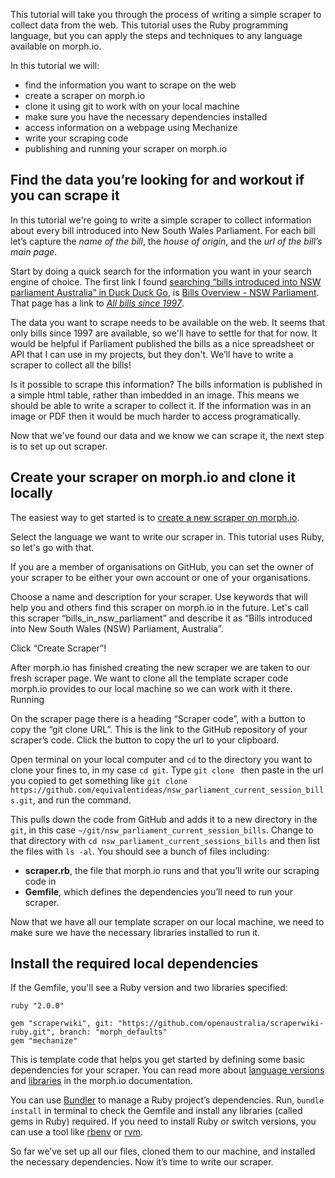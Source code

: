 <!-- TODO: Add gifs to illustrate steps where that would be helpful -->

This tutorial will take you through the process of writing a simple scraper to collect data from the web. This tutorial uses the Ruby programming language, but you can apply the steps and techniques to any language available on morph.io.

In this tutorial we will:

* find the information you want to scrape on the web
* create a scraper on morph.io
* clone it using git to work with on your local machine
* make sure you have the necessary dependencies installed
* access information on a webpage using Mechanize
* write your scraping code
* publishing and running your scraper on morph.io

## Find the data you’re looking for and workout if you can scrape it

In this tutorial we're going to write a simple scraper to collect information about every bill introduced into New South Wales Parliament. For each bill let’s capture the *name of the bill*, the *house of origin*, and the *url of the bill’s main page*.

Start by doing a quick search for the information you want in your search engine of choice. The first link I found [searching “bills introduced into NSW parliament Australia” in Duck Duck Go](https://duckduckgo.com/?q=bills+introduced+into+NSW+parliament+Australia), is [Bills Overview - NSW Parliament](http://www.parliament.nsw.gov.au/prod/parlment/nswbills.nsf/V3BillsHome). That page has a link to [_All bills since 1997_](http://www.parliament.nsw.gov.au/prod/parlment/nswbills.nsf/V3BillsListAll).

The data you want to scrape needs to be available on the web. It seems that only bills since 1997 are available, so we'll have to settle for that for now. It would be helpful if Parliament published the bills as a nice spreadsheet or API that I can use in my projects, but they don't. We’ll have to write a scraper to collect all the bills!

Is it possible to scrape this information? The bills information is published in a simple html table, rather than imbedded in an image. This means we should be able to write a scraper to collect it. If the information was in an image or PDF then it would be much harder to access programatically.

Now that we've found our data and we know we can scrape it, the next step is to set up out scraper.

## Create your scraper on morph.io and clone it locally

The easiest way to get started is to [create a new scraper on morph.io](https://morph.io/scrapers/new).

Select the language we want to write our scraper in. This tutorial uses Ruby, so let's go with that.

If you are a member of organisations on GitHub, you can set the owner of your scraper to be either your own account or one of your organisations.

Choose a name and description for your scraper. Use keywords that will help you and others find this scraper on morph.io in the future. Let's call this scraper “bills_in_nsw_parliament” and describe it as “Bills introduced into New South Wales (NSW) Parliament, Australia”.

Click “Create Scraper”!

After morph.io has finished creating the new scraper we are taken to our fresh scraper page. We want to clone all the template scraper code morph.io provides to our local machine so we can work with it there. Running 

On the scraper page there is a heading “Scraper code”, with a button to copy the “git clone URL”. This is the link to the GitHub repository of your scraper’s code. Click the button to copy the url to your clipboard.

Open terminal on your local computer and `cd` to the directory you want to clone your fines to, in my case `cd git`. Type `git clone ` then paste in the url you copied to get something like `git clone https://github.com/equivalentideas/nsw_parliament_current_session_bills.git`, and run the command.

This pulls down the code from GitHub and adds it to a new directory in the `git`, in this case `~/git/nsw_parliament_current_session_bills`. Change to that directory with `cd nsw_parliament_current_sessions_bills` and then list the files with `ls -al`. You should see a bunch of files including:

* **scraper.rb**, the file that morph.io runs and that you’ll write our scraping code in
* **Gemfile**, which defines the dependencies you’ll need to run your scraper.

Now that we have all our template scraper on our local machine, we need to make sure we have the necessary libraries installed to run it.

## Install the required local dependencies

If the Gemfile, you'll see a Ruby version and two libraries specified:

```
ruby "2.0.0"

gem "scraperwiki", git: "https://github.com/openaustralia/scraperwiki-ruby.git", branch: "morph_defaults"
gem "mechanize"
```

This is template code that helps you get started by defining some basic dependencies for your scraper. You can read more about [language versions](https://morph.io/documentation/language_version) and [libraries](https://morph.io/documentation/libraries) in the morph.io documentation.

You can use [Bundler](http://bundler.io/) to manage a Ruby project’s dependencies. Run, `bundle install` in terminal to check the Gemfile and install any libraries (called gems in Ruby) required. If you need to install Ruby or switch versions, you can use a tool like [rbenv](https://robots.thoughtbot.com/using-rbenv-to-manage-rubies-and-gems) or [rvm](https://github.com/rvm/rvm).

So far we’ve set up all our files, cloned them to our machine, and installed the necessary dependencies. Now it’s time to write our scraper.
